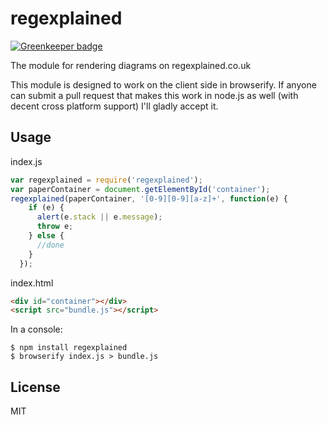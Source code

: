 # regexplained

[![Greenkeeper badge](https://badges.greenkeeper.io/ForbesLindesay/regexplained.svg)](https://greenkeeper.io/)

The module for rendering diagrams on regexplained.co.uk

This module is designed to work on the client side in browserify.  If anyone can submit a pull request that makes this work in node.js as well (with decent cross platform support) I'll gladly accept it.

## Usage

index.js

```javascript
var regexplained = require('regexplained');
var paperContainer = document.getElementById('container');
regexplained(paperContainer, '[0-9][0-9][a-z]+', function(e) {
    if (e) {
      alert(e.stack || e.message);
      throw e;
    } else {
      //done
    }
  });
```

index.html

```html
<div id="container"></div>
<script src="bundle.js"></script>
```

In a console:

```
$ npm install regexplained
$ browserify index.js > bundle.js
```

## License

MIT